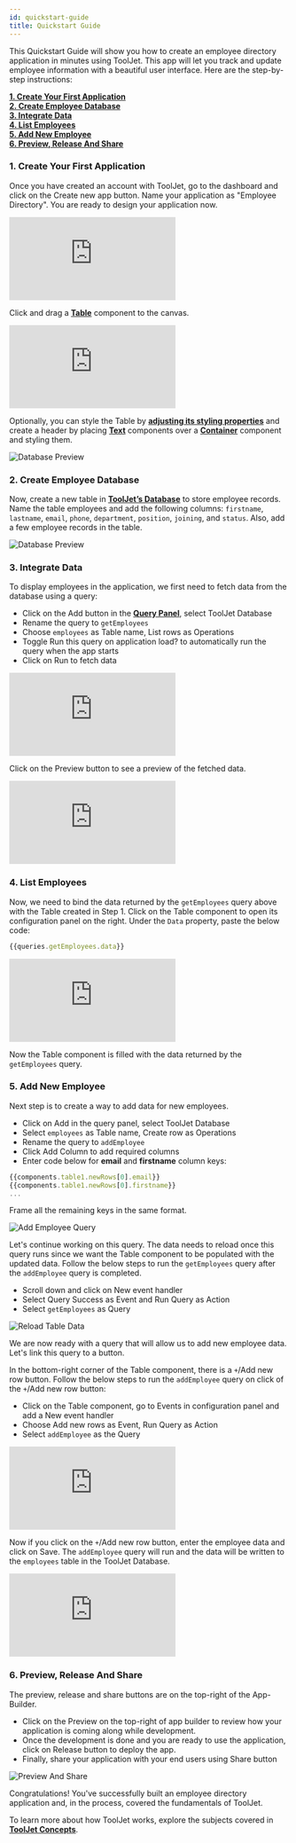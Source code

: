 ```yaml
---
id: quickstart-guide
title: Quickstart Guide
---
```


<!-- <div style={{paddingTop:'24px', paddingBottom:'24px'}}> -->


This Quickstart Guide will show you how to create an employee directory application in minutes using ToolJet. This app will let you track and update employee information with a beautiful user interface. Here are the step-by-step instructions:

**[1. Create Your First Application](#1-create-your-first-application)**  <br/>
**[2. Create Employee Database](#2-create-employee-database)**  <br/>
**[3. Integrate Data](#3-integrate-data)** <br/>
**[4. List Employees](#4-list-employees)** <br/>
**[5. Add New Employee](#5-add-new-employee)** <br/>
**[6. Preview, Release And Share](#6-preview-release-and-share)** <br/>

<div style={{paddingTop:'24px', paddingBottom:'24px'}}>

<!-- </div> -->

### 1. Create Your First Application

Once you have created an account with ToolJet, go to the dashboard and click on the Create new app button. Name your application as "Employee Directory". You are ready to design your application now.

<div style={{marginBottom:'15px', height:'397px', }}>
    <iframe
        className="screenshot-full"
        src="https://www.floik.com/embed/e4f537b5-7b36-4760-9a52-caefc659a90b/b4059c71-812d-407b-9d4a-fc598eac6260-flo.html"
        style={{width: '100%', height: '100%', border: '0'}}
        frameborder='0'
        allowfullscreen="allowfullscreen"
        webkitallowfullscreen
        mozallowfullscreen
        allowfullscreen>
    </iframe>
</div>

Click and drag a **[Table](/docs/widgets/table)** component to the canvas. 

<div style={{marginBottom:'15px', height:'397px', }}>
    <iframe
        className="screenshot-full"
        src="https://www.floik.com/embed/e4f537b5-7b36-4760-9a52-caefc659a90b/ee10d678-63fb-4fd5-a217-835ddd0898e9-flo.html"
        style={{width: '100%', height: '100%', border: '0'}}
        frameborder="0"
        allowfullscreen="allowfullscreen"
        webkitallowfullscreen
        mozallowfullscreen
        allowfullscreen>
    </iframe>
</div>

Optionally, you can style the Table by **[adjusting its styling properties](/docs/tooljet-concepts/what-are-components#customizing-components)** and create a header by placing **[Text](/docs/widgets/text)** components over a **[Container](/docs/widgets/container)** component and styling them. 

<div style={{textAlign: 'center'}}>
    <img style={{marginBottom:'15px', borderRadius: '6px' }} className="screenshot-full" src="/img/quickstart-guide/header-design-v2.png" alt="Database Preview" />
</div>

</div>

<div style={{paddingTop:'24px', paddingBottom:'24px'}}>

### 2. Create Employee Database

Now, create a new table in **[ToolJet’s Database](/docs/tooljet-database/)** to store employee records. Name the table employees and add the following columns: `firstname`, `lastname`, `email`, `phone`, `department`, `position`, `joining`, and `status`. Also, add a few employee records in the table.

<div style={{textAlign: 'center'}}>
    <img style={{marginBottom:'15px'}} className="screenshot-full" src="/img/quickstart-guide/create-database-v2.png" alt="Database Preview" />
</div>

</div>



<div style={{paddingTop:'24px', paddingBottom:'24px'}}>


### 3. Integrate Data

To display employees in the application, we first need to fetch data from the database using a query:
- Click on the Add button in the **[Query Panel](/docs/app-builder/query-panel/)**, select ToolJet Database
- Rename the query to `getEmployees`
- Choose `employees` as Table name, List rows as Operations
- Toggle Run this query on application load? to automatically run the query when the app starts
- Click on Run to fetch data

<div style={{marginBottom:'15px', height:'397px', }}>
    <iframe
        className="screenshot-full"
        src="https://www.floik.com/embed/e4f537b5-7b36-4760-9a52-caefc659a90b/de162474-7861-4275-bc8a-da275517908c-flo.html"
        style={{width: '100%', height: '100%', border: '0'}}
        frameborder="0"
        allowfullscreen="allowfullscreen"
        webkitallowfullscreen
        mozallowfullscreen
        allowfullscreen>
    </iframe>
</div>

Click on the Preview button to see a preview of the fetched data. 

<div style={{marginBottom:'15px', height:'397px', }}>
    <iframe
        className="screenshot-full"
        src="https://www.floik.com/embed/e4f537b5-7b36-4760-9a52-caefc659a90b/b01e837b-b1b0-468e-a4e3-4b8064ba2e56-flo.html"
        style={{width: '100%', height: '100%', border: '0'}}
        frameborder="0"
        allowfullscreen="allowfullscreen"
        webkitallowfullscreen
        mozallowfullscreen
        allowfullscreen>
    </iframe>
</div>

</div>

<div style={{paddingTop:'24px', paddingBottom:'24px'}}>

### 4. List Employees

Now, we need to bind the data returned by the `getEmployees` query above with the Table created in Step 1. Click on the Table component to open its configuration panel on the right. Under the `Data` property, paste the below code:

```js
{{queries.getEmployees.data}}
```
<div style={{marginBottom:'15px', height:'397px', }}>
    <iframe
        className="screenshot-full"
        src="https://www.floik.com/embed/e4f537b5-7b36-4760-9a52-caefc659a90b/f780f25f-0832-4a06-86f2-46864b891db1-flo.html"
        style={{width: '100%', height: '100%', border: '0'}}
        frameborder="0"
        allowfullscreen="allowfullscreen"
        webkitallowfullscreen
        mozallowfullscreen
        allowfullscreen>
    </iframe>
</div>

Now the Table component is filled with the data returned by the `getEmployees` query. 

</div>

<div style={{paddingTop:'24px', paddingBottom:'24px'}}>

### 5. Add New Employee

Next step is to create a way to add data for new employees. 

- Click on Add in the query panel, select ToolJet Database
- Select `employees` as Table name, Create row as Operations
- Rename the query to `addEmployee`
- Click Add Column to add required columns
- Enter code below for **email** and **firstname** column keys:

```js
{{components.table1.newRows[0].email}}
{{components.table1.newRows[0].firstname}}
...
```

Frame all the remaining keys in the same format.

<div style={{textAlign: 'center'}}>
    <img style={{padding: '10px', marginBottom:'15px', borderRadius: '6px' }} className="screenshot-full" src="/img/quickstart-guide/add-employee-query-v2.png" alt="Add Employee Query" />
</div>

Let's continue working on this query. The data needs to reload once this query runs since we want the Table component to be populated with the updated data. Follow the below steps to run the `getEmployees` query after the `addEmployee` query is completed. 

- Scroll down and click on New event handler
- Select Query Success as Event and Run Query as Action
- Select `getEmployees` as Query

<div style={{textAlign: 'center'}}>
    <img style={{padding: '10px', marginBottom:'15px', borderRadius: '6px'}} className="screenshot-full" src="/img/quickstart-guide/reload-data-v2.png" alt="Reload Table Data" />
</div>

We are now ready with a query that will allow us to add new employee data. Let's link this query to a button.

In the bottom-right corner of the Table component, there is a `+`/Add new row button. Follow the below steps to run the `addEmployee` query on click of the `+`/Add new row button: 
- Click on the Table component, go to Events in configuration panel and add a New event handler
- Choose Add new rows as Event, Run Query as Action
- Select `addEmployee` as the Query

<div style={{marginBottom:'15px', height:'397px', }}>
    <iframe
        className="screenshot-full"
        src="https://www.floik.com/embed/e4f537b5-7b36-4760-9a52-caefc659a90b/e53c2517-41f1-4ee0-a5c0-59f5c3622c4a-flo.html"
        style={{width: '100%', height: '100%', border: '0'}}
        frameborder="0"
        allowfullscreen="allowfullscreen"
        webkitallowfullscreen
        mozallowfullscreen
        allowfullscreen>
    </iframe>
</div>

Now if you click on the `+`/Add new row button, enter the employee data and click on Save. The `addEmployee` query will run and the data will be written to the `employees` table in the ToolJet Database.

<div style={{marginBottom:'15px', height:'397px', }}>
    <iframe
        className="screenshot-full"
        src="https://www.floik.com/embed/e4f537b5-7b36-4760-9a52-caefc659a90b/a33b3f9d-a33d-49c3-a031-db09b0202cfd-flo.html"
        style={{width: '100%', height: '100%', border: '0'}}
        frameborder="0"
        allowfullscreen="allowfullscreen"
        webkitallowfullscreen
        mozallowfullscreen
        allowfullscreen>
    </iframe>
</div>

</div>

<div style={{paddingTop:'24px', paddingBottom:'24px'}}>

### 6. Preview, Release And Share

The preview, release and share buttons are on the top-right of the App-Builder.

- Click on the Preview on the top-right of app builder to review how your application is coming along while development.
- Once the development is done and you are ready to use the application, click on Release button to deploy the app.
- Finally, share your application with your end users using Share button


<div style={{textAlign: 'center'}}>
    <img style={{marginBottom:'15px'}} className="screenshot-full" src="/img/quickstart-guide/preview-share-v2.png" alt="Preview And Share" />
</div>

Congratulations! You've successfully built an employee directory application and, in the process, covered the fundamentals of ToolJet. 

To learn more about how ToolJet works, explore the subjects covered in **[ToolJet Concepts](/docs/tooljet-concepts/what-are-components.md)**.

</div>



